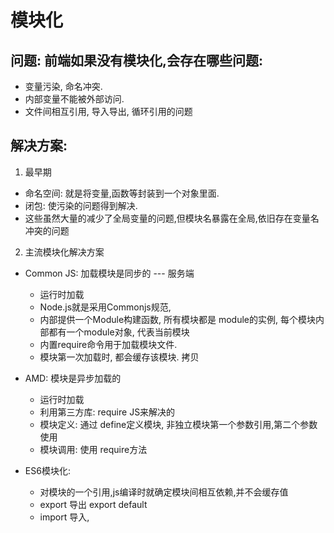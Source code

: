 # 模块化

## 问题: 前端如果没有模块化,会存在哪些问题:
  - 变量污染, 命名冲突.
  - 内部变量不能被外部访问.
  - 文件间相互引用, 导入导出, 循环引用的问题
  
## 解决方案: 
1. 最早期
  - 命名空间: 就是将变量,函数等封装到一个对象里面.
  - 闭包: 使污染的问题得到解决.
  - 这些虽然大量的减少了全局变量的问题,但模块名暴露在全局,依旧存在变量名冲突的问题

2. 主流模块化解决方案
  - Common JS: 加载模块是同步的 --- 服务端
    - 运行时加载
    - Node.js就是采用Commonjs规范,
    - 内部提供一个Module构建函数, 所有模块都是 module的实例, 每个模块内部都有一个module对象, 代表当前模块
    - 内置require命令用于加载模块文件.
    - 模块第一次加载时, 都会缓存该模块. 拷贝
  
  - AMD: 模块是异步加载的
    - 运行时加载
    - 利用第三方库: require JS来解决的
    - 模块定义: 通过 define定义模块, 非独立模块第一个参数引用,第二个参数使用
    - 模块调用: 使用 require方法

  - ES6模块化:
    - 对模块的一个引用,js编译时就确定模块间相互依赖,并不会缓存值
    - export 导出 export default 
    - import 导入, 